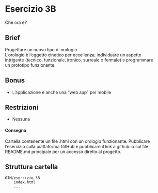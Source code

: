 # Esercizio 3B
Che ora è?

## Brief
Progettare un nuovo tipo di orologio.  
L’orologio è l’oggetto cinetico per eccellenza; individuare un aspetto intrigante (tecnico, funzionale, ironico, surreale o formale) e programmare un prototipo funzionante.  

## Bonus
- L’applicazione è anche una “web app” per mobile

## Restrizioni
- Nessuna 

#### Consegna
Cartella contenente un file .html con un orologio funzionante.
Pubblicare l’esercizio sulla piattaforma GitHub e pubblicare il link a github.io sul file README.md principale per un accesso diretto al progetto.

## Struttura cartella
```
GIM/esercizio_3B
	index.html  
	...
``` 

